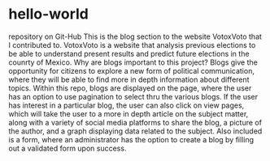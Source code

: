 # hello-world
repository on Git-Hub
This is the blog section to the website VotoxVoto that I contributed to. VotoxVoto is a website that analysis previous elections to be able to understand present results and predict future elections in the counrty of Mexico. 
Why are blogs important to this project?
Blogs give the opportunity for citizens to explore a new form of political communication, where they will be able to find more in depth information about different topics. Within this repo, blogs are displayed on the page, where the user has an option to use pagination to select thru the various blogs. If the user has interest in a particular blog, the user can also click on view pages, which will take the user to a more in depth article on the subject matter, along with a variety of social media platforms to share the blog, a picture of the author, and a graph displaying data related to the subject. Also included is a form, where an administrator has the option to create a blog by filling out a validated form upon success.
